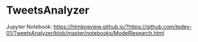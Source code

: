 # TweetsAnalyzer
Jupyter Notebook: https://htmlpreview.github.io/?https://github.com/tedey-01/TweetsAnalyzer/blob/master/notebooks/ModelResearch.html
